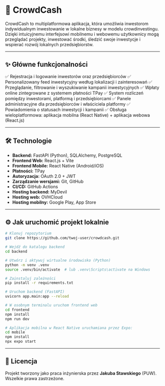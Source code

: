 # 🏦 **CrowdCash**

CrowdCash to multiplatformowa aplikacja, która umożliwia inwestorom indywidualnym inwestowanie w lokalne biznesy w modelu crowdinvestingu. Dzięki intuicyjnemu interfejsowi mobilnemu i webowemu użytkownicy mogą przeglądać projekty, inwestować środki, śledzić swoje inwestycje i wspierać rozwój lokalnych przedsiębiorstw.

---

## ✨ **Główne funkcjonalności**

✅ Rejestracja i logowanie inwestorów oraz przedsiębiorców
✅ Personalizowany feed inwestycyjny według lokalizacji i zainteresowań
✅ Przeglądanie, filtrowanie i wyszukiwanie kampanii inwestycyjnych
✅ Wpłaty online zintegrowane z systemem płatności TPay
✅ System rozliczeń pomiędzy inwestorami, platformą i przedsiębiorcami
✅ Panele administracyjne dla przedsiębiorców i właściciela platformy
✅ Powiadomienia o statusach inwestycji i kampanii
✅ Obsługa wieloplatformowa: aplikacja mobilna (React Native) + aplikacja webowa (React.js)

---

## 🛠️ **Technologie**

* **Backend:** FastAPI (Python), SQLAlchemy, PostgreSQL
* **Frontend Web:** React.js + Vite
* **Frontend Mobile:** React Native (Android/iOS)
* **Płatności:** TPay
* **Autoryzacja:** OAuth 2.0 + JWT
* **Zarządzanie wersjami:** Git, GitHub
* **CI/CD:** GitHub Actions
* **Hosting backend:** MyDevil
* **Hosting web:** OVHCloud
* **Hosting mobilny:** Google Play, App Store

---

## ⚙️ **Jak uruchomić projekt lokalnie**

```bash
# Klonuj repozytorium
git clone https://github.com/twoj-user/crowdcash.git

# Wejdź do katalogu backend
cd backend

# Utwórz i aktywuj wirtualne środowisko (Python)
python -m venv .venv
source .venv/bin/activate  # lub .venv\Scripts\activate na Windows

# Zainstaluj zależności
pip install -r requirements.txt

# Uruchom backend (FastAPI)
uvicorn app.main:app --reload

# W osobnym terminalu uruchom frontend web
cd frontend
npm install
npm run dev

# Aplikacja mobilna w React Native uruchamiana przez Expo:
cd mobile
npm install
npx expo start
```

---

## 📄 **Licencja**

Projekt tworzony jako praca inżynierska przez **Jakuba Stawskiego** (PUW).
Wszelkie prawa zastrzeżone.
